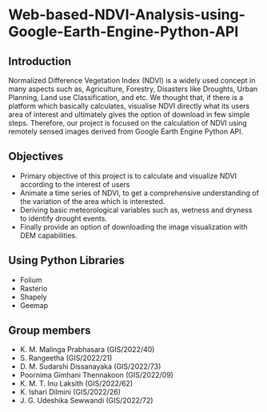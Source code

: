 # Web-based-NDVI-Analysis-using-Google-Earth-Engine-Python-API

## Introduction
Normalized Difference Vegetation Index (NDVI) is a widely used concept in many aspects such as, Agriculture, Forestry, Disasters like Droughts, Urban Planning, Land use Classification, and etc. 
We thought that, if there is a platform which basically calculates, visualise NDVI directly what its users area of interest and ultimately gives the option of download in few simple steps. 
Therefore, our project is focused on the calculation of NDVI using remotely sensed images derived from Google Earth Engine Python API.

## Objectives
- Primary objective of this project is to calculate and visualize NDVI according to the interest of users
- Animate a time series of NDVI, to get a comprehensive understanding of the variation of the area which is interested.
- Deriving basic meteorological variables such as, wetness and dryness to identify drought events.
- Finally provide an option of downloading the image visualization with DEM capabilities.

## Using Python Libraries
- Folium
- Rasterio
- Shapely
- Geemap

## Group members
- K. M. Malinga Prabhasara (GIS/2022/40)
- S. Rangeetha (GIS/2022/21)
- D. M. Sudarshi Dissanayaka (GIS/2022/73)
- Poornima Gimhani Thennakoon (GIS/2022/09)
- K. M. T. Inu Laksith (GIS/2022/62)
- K. Ishari Dilmini (GIS/2022/26)
- J. G. Udeshika Sewwandi (GIS/2022/72)




